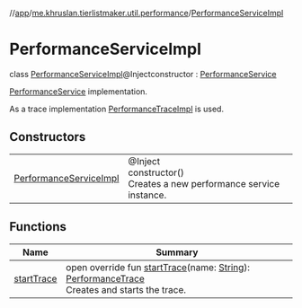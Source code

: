 //[app](../../../index.md)/[me.khruslan.tierlistmaker.util.performance](../index.md)/[PerformanceServiceImpl](index.md)

# PerformanceServiceImpl

class [PerformanceServiceImpl](index.md)@Injectconstructor : [PerformanceService](../-performance-service/index.md)

[PerformanceService](../-performance-service/index.md) implementation.

As a trace implementation [PerformanceTraceImpl](../-performance-trace-impl/index.md) is used.

## Constructors

| | |
|---|---|
| [PerformanceServiceImpl](-performance-service-impl.md) | @Inject<br>constructor()<br>Creates a new performance service instance. |

## Functions

| Name | Summary |
|---|---|
| [startTrace](start-trace.md) | open override fun [startTrace](start-trace.md)(name: [String](https://kotlinlang.org/api/latest/jvm/stdlib/kotlin/-string/index.html)): [PerformanceTrace](../-performance-trace/index.md)<br>Creates and starts the trace. |
